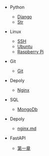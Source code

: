 * Python
  * [Django](Python/django1.md)
  * [Str](Python/str.md)
  
* Linux
  * [SSH](Linux/ssh.md)
  * [Ubuntu](Linux/Ubuntu.md)
  * [Raspberry Pi](Linux/pi.md)

* Git
  
  * [Git](Git/git.md)
  
* Depoly
  
  * [Nginx](depoly/nginx.md)
  
* SQL
  
  * [MongoDb](SQL/mongo.md)
  
* Depoly

  	- [nginx.md](depoly/nginx.md)

- FastAPI

  - [第一章](FastAPI/第一章,md)

  
  
  
